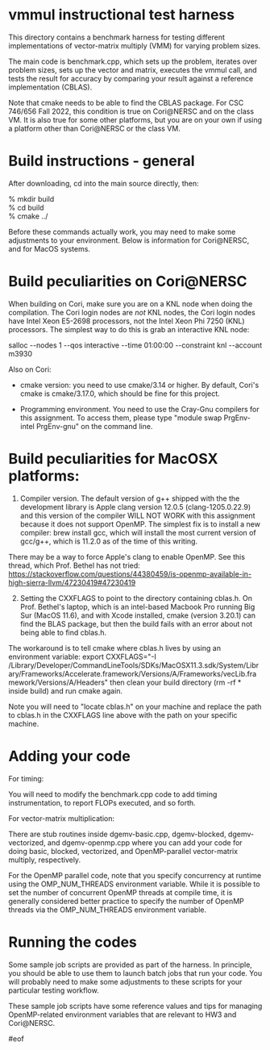 # vmmul instructional test harness

This directory contains a benchmark harness for testing different implementations of
vector-matrix multiply (VMM) for varying problem sizes.

The main code is benchmark.cpp, which sets up the problem, iterates over problem
sizes, sets up the vector and matrix, executes the vmmul call, and tests the
result for accuracy by comparing your result against a reference implementation (CBLAS).

Note that cmake needs to be able to find the CBLAS package. For CSC 746/656 Fall 2022,
this condition is true on Cori@NERSC and on the class VM. It is also true for some
other platforms, but you are on your own if using a platform other than Cori@NERSC
or the class VM.

# Build instructions - general

After downloading, cd into the main source directly, then:

% mkdir build  
% cd build  
% cmake ../  

Before these commands actually work, you may need to make some adjustments to your environment.
Below is information for Cori@NERSC, and for MacOS systems.

# Build peculiarities on Cori@NERSC

When building on Cori, make sure you are on a KNL node when doing the compilation. The
Cori login nodes are *not* KNL nodes, the Cori login nodes have Intel Xeon E5-2698
processors, not the Intel Xeon Phi 7250 (KNL) processors.  The simplest way to do this is
grab an interactive KNL node:  

salloc --nodes 1 --qos interactive --time 01:00:00 --constraint knl --account m3930

Also on Cori:

- cmake version: you need to use cmake/3.14 or higher. By default, Cori's cmake is cmake/3.17.0, 
which should be fine for this project.

- Programming environment. You need to use the Cray-Gnu compilers for this assignment. To access
them, please type "module swap PrgEnv-intel PrgEnv-gnu" on the command line.

# Build peculiarities for MacOSX platforms:

1. Compiler version. The default version of g++ shipped with the the development library is Apple clang version 12.0.5 (clang-1205.0.22.9) and this version of the compiler WILL NOT WORK with this assignment because it does not support OpenMP. The simplest fix is to install a new compiler: brew install gcc, which will install the most current version of gcc/g++, which is 11.2.0 as of the time of this writing.

There may be a way to force Apple's clang to enable OpenMP. See this thread, which Prof. Bethel has not tried: https://stackoverflow.com/questions/44380459/is-openmp-available-in-high-sierra-llvm/47230419#47230419

2. Setting the CXXFLAGS to point to the directory containing cblas.h.
On Prof. Bethel's laptop, which is an intel-based Macbook Pro running Big Sur (MacOS 11.6), and
with Xcode installed, cmake (version 3.20.1) can find the BLAS package, but then the build fails with
an error about not being able to find cblas.h.

The workaround is to tell cmake where cblas.h lives by using an environment variable:
export CXXFLAGS="-I /Library/Developer/CommandLineTools/SDKs/MacOSX11.3.sdk/System/Library/Frameworks/Accelerate.framework/Versions/A/Frameworks/vecLib.framework/Versions/A/Headers"
then clean your build directory (rm -rf * inside build) and run cmake again. 

Note you will need to "locate cblas.h" on your machine and replace the path to cblas.h
in the CXXFLAGS line above with the path on your specific machine.



# Adding your code

For timing:

You will need to modify the benchmark.cpp code to add timing instrumentation, to 
report FLOPs executed, and so forth.


For vector-matrix multiplication:

There are stub routines inside dgemv-basic.cpp, dgemv-blocked, dgemv-vectorized, and dgemv-openmp.cpp where you can add your code for doing basic, blocked, vectorized, and OpenMP-parallel vector-matrix multiply, respectively.

For the OpenMP parallel code, note that you specify concurrency at runtime using
the OMP_NUM_THREADS environment variable. While it is possible to set the number of
concurrent OpenMP threads at compile time, it is generally considered better practice to
specify the number of OpenMP threads via the OMP_NUM_THREADS environment variable.


# Running the codes

Some sample job scripts are provided as part of the harness. In principle, you should be able to use
them to launch batch jobs that run your code. You will probably need to make some adjustments
to these scripts for your particular testing workflow.

These sample job scripts have some reference values and tips for managing OpenMP-related
environment variables that are relevant to HW3 and Cori@NERSC.


#eof
